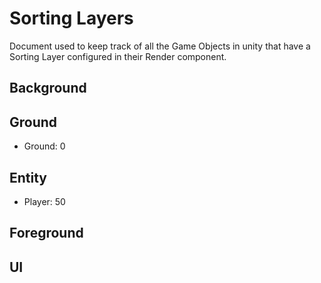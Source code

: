 # Sorting Layers

Document used to keep track of all the Game Objects in unity that have a Sorting Layer configured in their Render component.

## Background

## Ground

- Ground: 0

## Entity

- Player: 50

## Foreground

## UI
